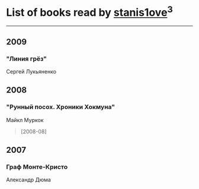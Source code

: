 # List of books read by [stanis1ove](http://vk.com/id59066959)<sup>3</sup>
---

## 2009

### "Линия грёз"
Сергей Лукьяненко



## 2008

### "Рунный посох. Хроники Хокмуна"
Майкл Муркок
> [2008-08] 



## 2007

### Граф Монте-Кристо
Александр Дюма



